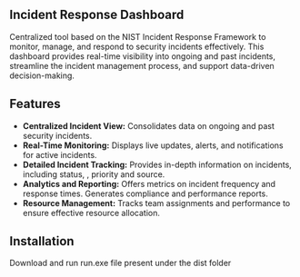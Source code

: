 ## Incident Response Dashboard

Centralized tool based on the NIST Incident Response Framework to monitor, manage, and respond to security incidents effectively. This dashboard provides real-time visibility into ongoing and past incidents, streamline the incident management process, and support data-driven decision-making.

## Features

- **Centralized Incident View:** Consolidates data on ongoing and past security incidents.
- **Real-Time Monitoring:** Displays live updates, alerts, and notifications for active incidents.
- **Detailed Incident Tracking:** Provides in-depth information on incidents, including status, , priority and source.
- **Analytics and Reporting:** Offers metrics on incident frequency and response times. Generates compliance and performance reports.
- **Resource Management:** Tracks team assignments and performance to ensure effective resource allocation.

## Installation

Download and run run.exe file present under the dist folder
